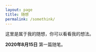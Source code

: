 ```yaml
---
layout: page
title: 随想
permalink: /somethink/
---
```


<!-- more -->
这里是属于我的随想，你可以看看我的想法。

<!-- more -->

**2020年8月15日**
第一篇随笔。